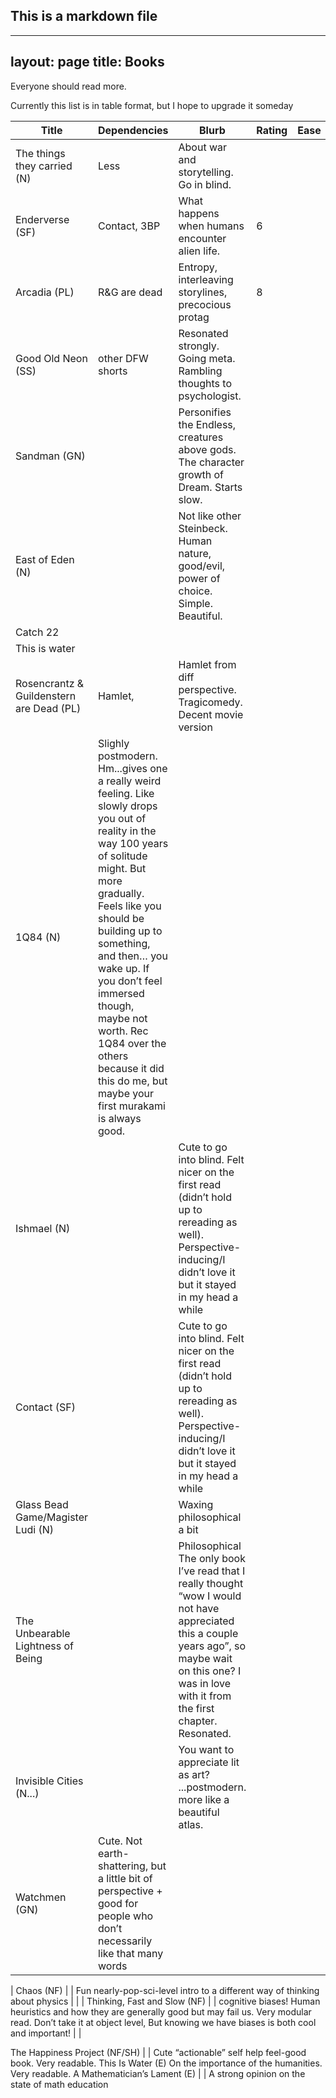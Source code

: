 ## This is a markdown file
---
layout: page
title: Books
---

Everyone should read more.

Currently this list is in table format, but I hope to upgrade it someday

| Title                       | Dependencies    | Blurb                                                | Rating | Ease |
|-----------------------------|-----------------|------------------------------------------------------|--------|------|
| The things they carried (N) | Less                  | About war and storytelling. Go in blind.             |        |
| Enderverse (SF)             | Contact, 3BP          | What happens when humans encounter alien life.       |   6    |
| Arcadia (PL)                | R&G are dead          | Entropy, interleaving storylines, precocious protag  | 8      |
| Good Old Neon (SS)          | other DFW shorts      | Resonated strongly. Going meta. Rambling thoughts to psychologist.
| Sandman (GN)                | |Personifies the Endless, creatures above gods. The character growth of Dream. Starts slow.
| East of Eden (N)            | | Not like other Steinbeck. Human nature, good/evil, power of choice. Simple. Beautiful.
| Catch 22
| This is water
| Rosencrantz & Guildenstern are Dead (PL) | Hamlet, | Hamlet from diff perspective. Tragicomedy. Decent movie version |
| 1Q84 (N)    |  Slighly postmodern. Hm...gives one a really weird feeling. Like slowly drops you out of reality in the way 100 years of solitude might. But more gradually. Feels like you should be building up to something, and then… you wake up. If you don’t feel immersed though, maybe not worth. Rec 1Q84 over the others because it did this do me, but maybe your first murakami is always good. 
| Ishmael (N)|   | Cute to go into blind. Felt nicer on the first read (didn’t hold up to rereading as well). Perspective-inducing/I didn’t love it but it stayed in my head a while
| Contact (SF) |   | Cute to go into blind. Felt nicer on the first read (didn’t hold up to rereading as well). Perspective-inducing/I didn’t love it but it stayed in my head a while
|Glass Bead Game/Magister Ludi (N) |    |  Waxing philosophical a bit
|The Unbearable Lightness of Being |    | Philosophical The only book I’ve read that I really thought “wow I would not have appreciated this a couple years ago”, so maybe wait on this one? I was in love with it from the first chapter. Resonated. 
| Invisible Cities (N...)   |     | You want to appreciate lit as art? ...postmodern. more like a beautiful atlas.
| Watchmen (GN)    |   Cute. Not earth-shattering, but a little bit of perspective + good for people who don’t necessarily like that many words

| Chaos (NF)  |   | Fun nearly-pop-sci-level intro to a different way of thinking about physics |   |
| Thinking, Fast and Slow (NF) |   | cognitive biases! Human heuristics and how they are generally good but may fail us. Very modular read. Don’t take it at object level, But knowing we have biases is both cool and important!  |    |

The Happiness Project (NF/SH) |   |   Cute “actionable” self help feel-good book. Very readable. 
This Is Water (E)  On the importance of the humanities. Very readable.
A Mathematician’s Lament (E)  |    | A strong opinion on the state of math education
